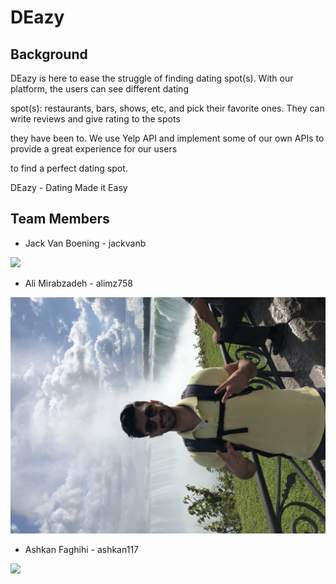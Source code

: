 # DEazy
## Background
  DEazy is here to ease the struggle of finding dating spot(s). With our platform, the users can see different dating
  
  spot(s): restaurants, bars, shows, etc, and pick their favorite ones. They can write reviews and give rating to the spots 
  
  they have been to. We use Yelp API and implement some of our own APIs to provide a great experience for our users 
  
  to find a perfect dating spot. 
  
  DEazy - Dating Made it Easy

## Team Members
* Jack Van Boening - jackvanb
<img src="https://drive.google.com/uc?export=view&id=1KfdY_o1BwmIzrpM52zrnNHt_0BZ1VRjY">

* Ali Mirabzadeh - alimz758
<img src="https://github.com/scalableinternetservices/deazy/blob/master/8EE93990-816F-4E45-9788-D5FDD24ABB07.jpeg">

* Ashkan Faghihi - ashkan117
<img src="https://drive.google.com/uc?export=view&id=13OMmTWIyPHAFzWB6TG2Jeprfll-o-hdR">
